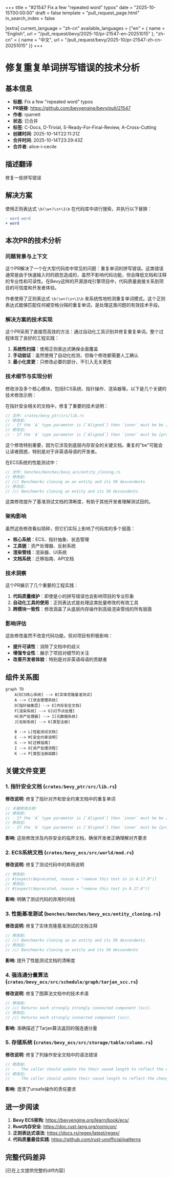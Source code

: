 +++
title = "#21547 Fix a few \"repeated word\" typos"
date = "2025-10-15T00:00:00"
draft = false
template = "pull_request_page.html"
in_search_index = false

[extra]
current_language = "zh-cn"
available_languages = {"en" = { name = "English", url = "/pull_request/bevy/2025-10/pr-21547-en-20251015" }, "zh-cn" = { name = "中文", url = "/pull_request/bevy/2025-10/pr-21547-zh-cn-20251015" }}
+++

# 修复重复单词拼写错误的技术分析

## 基本信息
- **标题**: Fix a few "repeated word" typos
- **PR链接**: https://github.com/bevyengine/bevy/pull/21547
- **作者**: rparrett
- **状态**: 已合并
- **标签**: C-Docs, D-Trivial, S-Ready-For-Final-Review, A-Cross-Cutting
- **创建时间**: 2025-10-14T22:11:21Z
- **合并时间**: 2025-10-14T23:29:43Z
- **合并者**: alice-i-cecile

## 描述翻译
修复一些拼写错误

## 解决方案
使用正则表达式 `\b(\w+)\s+\1\b` 在代码库中进行搜索，并执行以下替换：
```diff
- word word
+ word
```

## 本次PR的技术分析

### 问题背景与上下文
这个PR解决了一个在大型代码库中常见的问题：重复单词的拼写错误。这类错误通常是由于快速输入时的疏忽造成的，虽然不影响代码功能，但会降低文档和注释的专业性和可读性。在Bevy这样的开源游戏引擎项目中，代码质量直接关系到项目的可信度和开发者体验。

作者使用了正则表达式 `\b(\w+)\s+\1\b` 来系统性地检测重复单词模式。这个正则表达式能够匹配任何被空格分隔的重复单词，是处理这类问题的有效技术手段。

### 解决方案的技术实现
这个PR采用了直接而高效的方法：通过自动化工具识别并修复重复单词。整个过程体现了良好的工程实践：

1. **系统性扫描**：使用正则表达式确保全面覆盖
2. **手动验证**：虽然使用了自动化检测，但每个修改都需要人工确认
3. **最小化变更**：只修改必要的部分，不引入无关更改

### 技术细节与实现分析
修改涉及多个核心模块，包括ECS系统、指针操作、渲染器等。以下是几个关键的技术修改示例：

在指针安全相关的文档中，修复了重要的技术说明：
```rust
// 文件: crates/bevy_ptr/src/lib.rs
// 修改前:
// - If the `A` type parameter is [`Aligned`] then `inner` must be be [properly aligned] for `T`.
// 修改后:
// - If the `A` type parameter is [`Aligned`] then `inner` must be [properly aligned] for `T`.
```

这个修改特别重要，因为它涉及到底层内存安全的关键文档。重复的"be"可能会让读者困惑，特别是对于非英语母语的开发者。

在ECS系统的性能测试中：
```rust
// 文件: benches/benches/bevy_ecs/entity_cloning.rs
// 修改前:
// /// Benchmarks cloning an an entity and its 50 descendents
// 修改后:
// /// Benchmarks cloning an entity and its 50 descendents
```

这类修改提升了基准测试文档的清晰度，有助于其他开发者理解测试目的。

### 架构影响
虽然这些修改看似琐碎，但它们实际上影响了代码库的多个层面：

- **核心系统**：ECS、指针抽象、状态管理
- **工具链**：资产处理器、反射系统
- **渲染管线**：渲染器、UI系统
- **文档系统**：迁移指南、API文档

### 技术洞察
这个PR展示了几个重要的工程实践：

1. **代码质量维护**：即使是小的拼写错误也会影响项目的专业形象
2. **自动化工具的使用**：正则表达式是处理这类批量修改的有效工具
3. **跨模块一致性**：修改涵盖了从底层内存操作到高级渲染管线的所有层面

### 影响评估
这些修改虽然不改变代码功能，但对项目有积极影响：

- **提升可读性**：消除了文档中的歧义
- **增强专业性**：展示了项目对细节的关注
- **改善开发者体验**：特别是对非英语母语的贡献者

## 组件关系图

```mermaid
graph TD
    A[ECS核心系统] --> B[实体克隆基准测试]
    A --> C[状态管理系统]
    D[指针抽象层] --> E[内存安全文档]
    F[渲染系统] --> G[UI节点处理]
    H[资产处理器] --> I[元数据系统]
    J[反射系统] --> K[类型注册]
    
    B --> L[性能测试文档]
    E --> M[安全约束说明]
    G --> N[迁移指南]
    I --> O[资产处理流程]
    K --> P[类型注册函数]
```

## 关键文件变更

### 1. 指针安全文档 (`crates/bevy_ptr/src/lib.rs`)
**修改说明**: 修复了指针对齐和安全约束文档中的重复单词
```rust
// 关键修改示例:
// 修改前:
// - If the `A` type parameter is [`Aligned`] then `inner` must be be [properly aligned]
// 修改后:
// - If the `A` type parameter is [`Aligned`] then `inner` must be [properly aligned]
```
**影响**: 这些修改涉及内存安全的临界文档，确保开发者正确理解对齐要求

### 2. ECS系统文档 (`crates/bevy_ecs/src/world/mod.rs`)
**修改说明**: 修复了测试代码中的弃用说明
```rust
// 修改前:
// #[expect(deprecated, reason = "remove this test in in 0.17.0")]
// 修改后:
// #[expect(deprecated, reason = "remove this test in 0.17.0")]
```
**影响**: 明确了测试代码的弃用时间线

### 3. 性能基准测试 (`benches/benches/bevy_ecs/entity_cloning.rs`)
**修改说明**: 修复了实体克隆基准测试的文档注释
```rust
// 修改前:
// /// Benchmarks cloning an an entity and its 50 descendents
// 修改后:
// /// Benchmarks cloning an entity and its 50 descendents
```
**影响**: 提升了性能测试文档的清晰度

### 4. 强连通分量算法 (`crates/bevy_ecs/src/schedule/graph/tarjan_scc.rs`)
**修改说明**: 修复了图算法文档中的技术术语
```rust
// 修改前:
// /// Returns each strongly strongly connected component (scc).
// 修改后:
// /// Returns each strongly connected component (scc).
```
**影响**: 准确描述了Tarjan算法返回的强连通分量

### 5. 存储系统 (`crates/bevy_ecs/src/storage/table/column.rs`)
**修改说明**: 修复了列操作安全文档中的语法错误
```rust
// 修改前:
// -   The caller should update the their saved length to reflect the change
// 修改后:
// -   The caller should update their saved length to reflect the change
```
**影响**: 澄清了unsafe操作的责任要求

## 进一步阅读

1. **Bevy ECS架构**: https://bevyengine.org/learn/book/ecs/
2. **Rust内存安全**: https://doc.rust-lang.org/nomicon/
3. **正则表达式语法**: https://docs.rs/regex/latest/regex/
4. **代码质量最佳实践**: https://github.com/rust-unofficial/patterns

## 完整代码差异
[已在上文提供完整的diff内容]
